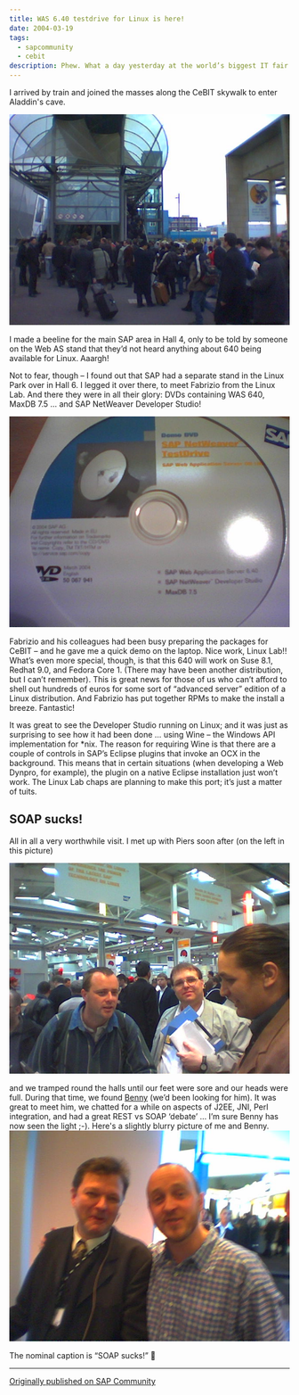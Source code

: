 ```yaml
---
title: WAS 6.40 testdrive for Linux is here!
date: 2004-03-19
tags:
  - sapcommunity
  - cebit
description: Phew. What a day yesterday at the world’s biggest IT fair.
---
```

I arrived by train and joined the masses along the CeBIT skywalk to enter Aladdin's cave.

![The CeBIT Skywalk](/images/2004/03/CebitSkywalk.jpg)

I made a beeline for the main SAP area in Hall 4, only to be told by someone on the Web AS stand that they’d not heard anything about 640 being available for Linux. Aaargh!

Not to fear, though – I found out that SAP had a separate stand in the Linux Park over in Hall 6. I legged it over there, to meet Fabrizio from the Linux Lab. And there they were in all their glory: DVDs containing WAS 640, MaxDB 7.5 … and SAP NetWeaver Developer Studio!

![WAS 640 DVD](/images/2004/03/640forLinux.jpg)

Fabrizio and his colleagues had been busy preparing the packages for CeBIT – and he gave me a quick demo on the laptop. Nice work, Linux Lab!! What’s even more special, though, is that this 640 will work on Suse 8.1, Redhat 9.0, and Fedora Core 1. (There may have been another distribution, but I can’t remember). This is great news for those of us who can’t afford to shell out hundreds of euros for some sort of “advanced server” edition of a Linux distribution. And Fabrizio has put together RPMs to make the install a breeze. Fantastic!

It was great to see the Developer Studio running on Linux; and it was just as surprising to see how it had been done … using Wine – the Windows API implementation for \*nix. The reason for requiring Wine is that there are a couple of controls in SAP’s Eclipse plugins that invoke an OCX in the background. This means that in certain situations (when developing a Web Dynpro, for example), the plugin on a native Eclipse installation just won’t work. The Linux Lab chaps are planning to make this port; it’s just a matter of tuits.

## SOAP sucks!

All in all a very worthwhile visit. I met up with Piers soon after (on the left in this picture)

![Linux Lab stand](/images/2004/03/LinuxLabStand.jpg)

and we tramped round the halls until our feet were sore and our heads were full. During that time, we found [Benny](https://people.sap.com/benny.schaich-lebek) (we’d been looking for him). It was great to meet him, we chatted for a while on aspects of J2EE, JNI, Perl integration, and had a great REST vs SOAP ‘debate’ … I’m sure Benny has now seen the light ;-). Here's a slightly blurry picture of me and Benny.
![Benny and DJ](/images/2004/03/BennyAndDj.jpg)

The nominal caption is “SOAP sucks!” 🙂

---

[Originally published on SAP Community](https://blogs.sap.com/2004/03/19/was-640-testdrive-for-linux-is-here/)
